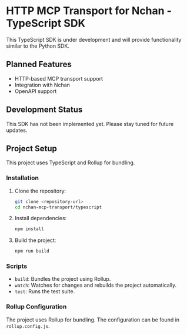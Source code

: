 # HTTP MCP Transport for Nchan - TypeScript SDK

This TypeScript SDK is under development and will provide functionality similar to the Python SDK.

## Planned Features

- HTTP-based MCP transport support
- Integration with Nchan
- OpenAPI support

## Development Status

This SDK has not been implemented yet. Please stay tuned for future updates.

## Project Setup

This project uses TypeScript and Rollup for bundling.

### Installation

1. Clone the repository:
   ```sh
   git clone <repository-url>
   cd nchan-mcp-transport/typescript
   ```

2. Install dependencies:
   ```sh
   npm install
   ```

3. Build the project:
   ```sh
   npm run build
   ```

### Scripts

- `build`: Bundles the project using Rollup.
- `watch`: Watches for changes and rebuilds the project automatically.
- `test`: Runs the test suite.

### Rollup Configuration

The project uses Rollup for bundling. The configuration can be found in `rollup.config.js`.

